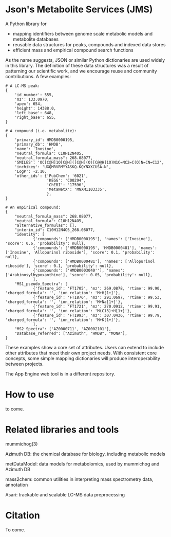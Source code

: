 Json's Metabolite Services (JMS)
================================

A Python library for 
- mapping identifiers between genome scale metabolic models and metabolite databases
- reusable data structures for peaks, compounds and indexed data stores
- efficient mass and empirical compound search functions

As the name suggests, JSON or similar Python dictionaries are used widely in this library.
The definition of these data structures was a result of patterning our scientific work, 
and we encourage reuse and community contributions.
A few examples:

```
# A LC-MS peak:
{
    'id_number': 555,
    'mz': 133.0970, 
    'apex': 654, 
    'height': 14388.0, 
    'left_base': 648, 
    'right_base': 655, 
}

# A compound (i.e. metabolite):
{
    'primary_id': HMDB0000195,
    'primary_db': 'HMDB',
    'name': 'Inosine',
    "neutral_formula": C10H12N4O5,
    "neutral_formula_mass": 268.08077, 
    'SMILES': 'OC[C@H]1O[C@H]([C@H](O)[C@@H]1O)N1C=NC2=C(O)N=CN=C12', 
    'inchikey': 'UGQMRVRMYYASKQ-KQYNXXCUSA-N',
    'LogP': -2.10,
    'other_ids': {'PubChem': '6021',
                  'KEGG': 'C00294',
                  'ChEBI': '17596',
                  'MetaNetX': 'MNXM1103335',
                  },
}

# An empirical compound:
{
    "neutral_formula_mass": 268.08077, 
    "neutral_formula": C10H12N4O5,
    "alternative_formulas": [],
    "interim_id": C10H12N4O5_268.08077,
    "identity": [
            {'compounds': ['HMDB0000195'], 'names': ['Inosine'], 'score': 0.6, 'probability': null},
            {'compounds': ['HMDB0000195', 'HMDB0000481'], 'names': ['Inosine', 'Allopurinol riboside'], 'score': 0.1, 'probability': null},
            {'compounds': ['HMDB0000481'], 'names': ['Allopurinol riboside'], 'score': 0.1, 'probability': null},
            {'compounds': ['HMDB0003040''], 'names': ['Arabinosylhypoxanthine'], 'score': 0.05, 'probability': null},
            ],
    "MS1_pseudo_Spectra": [
            {'feature_id': 'FT1705', 'mz': 269.0878, 'rtime': 99.90, 'charged_formula': '', 'ion_relation': 'M+H[1+]'},
            {'feature_id': 'FT1876', 'mz': 291.0697, 'rtime': 99.53, 'charged_formula': '', 'ion_relation': 'M+Na[1+]'},
            {'feature_id': 'FT1721', 'mz': 270.0912, 'rtime': 99.91, 'charged_formula': '', 'ion_relation': 'M(C13)+H[1+]'},
            {'feature_id': 'FT1993', 'mz': 307.0436, 'rtime': 99.79, 'charged_formula': '', 'ion_relation': 'M+K[1+]'},
            ],
    "MS2_Spectra": ['AZ0000711', 'AZ0002101'],
    "Database_referred": ["Azimuth", "HMDB", "MONA"],
}
```

These examples show a core set of attributes. 
Users can extend to include other attributes that meet their own project needs.
With consistent core concepts, some simple mapping dictionaries will produce interoperability between projects. 

The App Engine web tool is in a different repository.

How to use
==========

to come.


Related libraries and tools
===========================

mummichog(3)

Azimuth DB: the chemical database for biology, including metabolic models

metDataModel: data models for metabolomics, used by mummichog and Azimuth DB

mass2chem: common utilities in interpreting mass spectrometry data, annotation

Asari: trackable and scalable LC-MS data preprocessing


Citation
========
To come.

